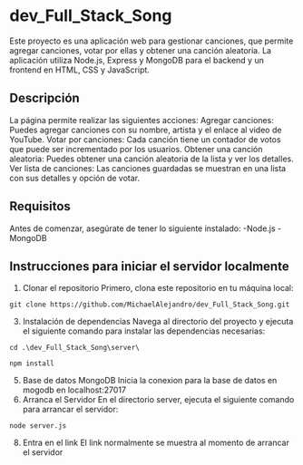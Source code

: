 # dev_Full_Stack_Song
Este proyecto es una aplicación web para gestionar canciones, que permite agregar canciones, votar por ellas y obtener una canción aleatoria. 
La aplicación utiliza Node.js, Express y MongoDB para el backend y un frontend en HTML, CSS y JavaScript.

## Descripción
La página permite realizar las siguientes acciones:
Agregar canciones: Puedes agregar canciones con su nombre, artista y el enlace al video de YouTube.
Votar por canciones: Cada canción tiene un contador de votos que puede ser incrementado por los usuarios.
Obtener una canción aleatoria: Puedes obtener una canción aleatoria de la lista y ver los detalles.
Ver lista de canciones: Las canciones guardadas se muestran en una lista con sus detalles y opción de votar.

## Requisitos
Antes de comenzar, asegúrate de tener lo siguiente instalado:
-Node.js 
-MongoDB 

## Instrucciones para iniciar el servidor localmente
1. Clonar el repositorio
Primero, clona este repositorio en tu máquina local:
~~~
git clone https://github.com/MichaelAlejandro/dev_Full_Stack_Song.git
~~~
3. Instalación de dependencias
Navega al directorio del proyecto y ejecuta el siguiente comando para instalar las dependencias necesarias:
~~~
cd .\dev_Full_Stack_Song\server\
~~~
~~~
npm install
~~~
5. Base de datos MongoDB
Inicia la conexion para la base de datos en mogodb en localhost:27017
6. Arranca el Servidor
En el directorio server, ejecuta el siguiente comando para arrancar el servidor:
~~~
node server.js
~~~
8. Entra en el link
El link normalmente se muestra al momento de arrancar el servidor
